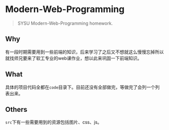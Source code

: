 # Modern-Web-Programming

> SYSU Modern-Web-Programming homework.

## Why

有一段时期需要用到一些前端的知识，后来学习了之后又不想就这么慢慢忘掉所以就找师兄要来了软工专业的web课作业，想以此来巩固一下前端知识。

## What

具体的项目代码全都在`code`目录下。目前还没有全部做完，等做完了会列一个列表出来。

## Others

`src`下有一些需要用到的资源包括图片、css、js。